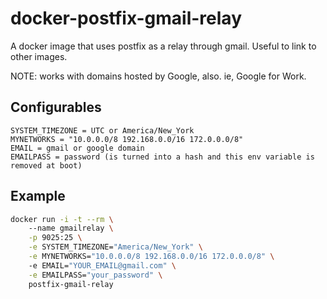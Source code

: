 # docker-postfix-gmail-relay
A docker image that uses postfix as a relay through gmail. Useful to link to other images.

NOTE: works with domains hosted by Google, also. ie, Google for Work.

## Configurables

```
SYSTEM_TIMEZONE = UTC or America/New_York
MYNETWORKS = "10.0.0.0/8 192.168.0.0/16 172.0.0.0/8"
EMAIL = gmail or google domain
EMAILPASS = password (is turned into a hash and this env variable is removed at boot)
```

## Example

```bash
docker run -i -t --rm \                                                        
    --name gmailrelay \
    -p 9025:25 \
    -e SYSTEM_TIMEZONE="America/New_York" \
    -e MYNETWORKS="10.0.0.0/8 192.168.0.0/16 172.0.0.0/8" \                    
    -e EMAIL="YOUR_EMAIL@gmail.com" \
    -e EMAILPASS="your_password" \
    postfix-gmail-relay
```

